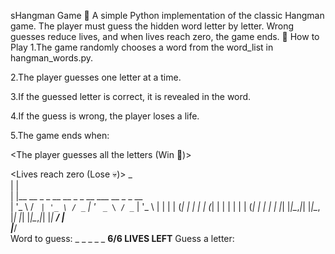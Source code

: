 sHangman Game 🎯
A simple Python implementation of the classic Hangman game.
The player must guess the hidden word letter by letter. Wrong guesses reduce lives, and when lives reach zero, the game ends.
📜 How to Play
1.The game randomly chooses a word from the word_list in hangman_words.py.

2.The player guesses one letter at a time.

3.If the guessed letter is correct, it is revealed in the word.

4.If the guess is wrong, the player loses a life.

5.The game ends when:

 <The player guesses all the letters (Win 🎉)>

 <Lives reach zero (Lose 💀)>
 <Example Output:> _                                             
 | |                                            
 | |__   __ _ _ __   __ _ _ __ ___   __ _ _ __  
 | '_ \ / _` | '_ \ / _` | '_ ` _ \ / _` | '_ \ 
 | | | | (_| | | | | (_| | | | | | | (_| | | | |
 |_| |_|\__,_|_| |_|\__, |_| |_| |_|\__,_|_| |_|
                     __/ |                      
                    |___/                       
Word to guess: _ _ _ _ _ 
****************************6/6 LIVES LEFT****************************
Guess a letter: 


